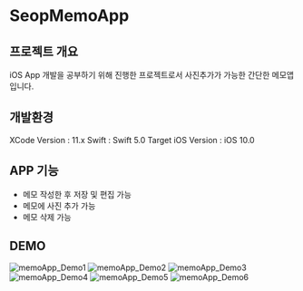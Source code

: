 # SeopMemoApp  

##  프로젝트 개요 

iOS App 개발을 공부하기 위해 진행한 프로젝트로서 사진추가가 가능한 간단한 메모앱입니다.   


## 개발환경   

XCode Version : 11.x
Swift : Swift 5.0 
Target iOS Version : iOS 10.0


## APP 기능

- 메모 작성한 후 저장 및 편집 가능 
- 메모에 사진 추가 가능
- 메모 삭제 가능

## DEMO

![memoApp_Demo1](https://user-images.githubusercontent.com/44546283/92072055-4d684d00-edeb-11ea-9a34-8f703f1ecab4.png)
![memoApp_Demo2](https://user-images.githubusercontent.com/44546283/92072064-50fbd400-edeb-11ea-957c-b3f3c016400c.png)
![memoApp_Demo3](https://user-images.githubusercontent.com/44546283/92072067-52c59780-edeb-11ea-8c71-100d8b15d100.png)
![memoApp_Demo4](https://user-images.githubusercontent.com/44546283/92072069-53f6c480-edeb-11ea-83c5-874db6bde64d.png)
![memoApp_Demo5](https://user-images.githubusercontent.com/44546283/92072070-548f5b00-edeb-11ea-95ea-85b60b4e9329.png)
![memoApp_Demo6](https://user-images.githubusercontent.com/44546283/92072071-5527f180-edeb-11ea-9203-d25bec6ede29.png)